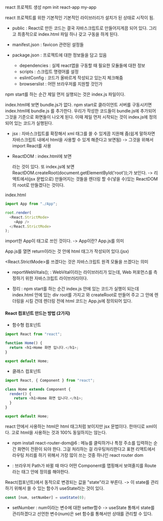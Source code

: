 react 프로젝트 생성
npm init react-app my-app

react 프로젝트를 위한
기본적인 기본적인 라이브러리가 설치가 된
상태로 시작이 됨.

- public
  : React로 만든 코드는 결국 자바스크립트로
  만들어지게끔 되어 있다.
  그리고 최종적으로 index.html 파일 하나 갖고 구동을 하게 된다.

- manifest.json
  : favicon 관련된 설정들

- package.json
  : 프로젝트에 대한 정보들을 담고 있음
  - dependencies
    : 실제 react앱을 구동할 때 필요한 모듈들에 대한 정보
  - scripts
    : 스크립트 명령어를 설정
  - eslintConfig
    : 코드가 올바르게 작성되고 있는지 체크해줌
  - browserslist
    : 어떤 브라우저를 지원할 것인가

npm start를 하는 순간 제일 먼저 실행되는 것은 index.js 파일이다.

index.html에 보면 bundle.js가 없다. npm start로 클라이언트 서버를 구동시키면 index.html에 bundle.js 를 추가한다. 우리가 작성한 코드들이 bundle.js에 추가되어 그것을 기준으로 화면들이 나오게 된다. 이때 제일 먼저 시작되는 것이 index.js에 정의되어 있는 코드가 실행된다.

- jsx
  : 자바스크립트를 확장해서 xml 태그를 쓸 수 있게끔 지원해 줌(쉽게 말하자면 자바스크립트 내에서 html을 사용할 수 있게 해준다고 보면됨)
  -> 그것을 위해서 import React를 사용

- ReactDOM
  : index.html에 보면 <div id="root"></div>
  라는 것이 있다.
  또 index.js에 보면 ReactDOM.createRoot(document.getElementById('root'));가 보인다.
  -> 리액트에서(jsx 문법으로) 만들어지는 것들을 렌더링 할 수(넣을 수)있는 ReactDOM의 root로 만들겠다는 것이다.

index.html

```javascript
import App from "./App";

root.render(
  <React.StrictMode>
    <App />
  </React.StrictMode>
);
```

import한 App이 <App /> 태그로 쓰인 것이다.
-> App이란? App.js를 의미

App.js를 열면 return이라는 것 안에 html 태그가 작성되어 있다.(jsx)

<React.StrictMode>를 쓰겠다는 것은 자바스크립트 원격 모듈을 쓰겠다는 의미

- reportWebVitals();
  : WebVital이라는 라이브러리가 있는데, Web 퍼포먼스를 측정하기 위한 자바스크립트 라이브러리이다.

- 정리
  : npm start를 하는 순간 index.js 안에 있는 코드가 실행이 되는데 index.html 안에 있는 div root를 가지고 와 createRoot로 만들어 주고 그 안에 렌더링을 시킬 건데 렌더링 전에 html 코드는 App.js에 정의되어 있다.

#### React 컴포넌트 만드는 방법 (2가지)

- 함수형 컴포넌트

```javascript
import React from "react";

function Home() {
  return <h1>Home 화면 입니다.</h1>;
}

export default Home;
```

- 클래스 컴포넌트

```javascript
import React, { Component } from "react";

class Home extends Component {
  render() {
    return <h1>Home 화면 입니다.</h1>;
  }
}

export default Home;
```

react 안에서 사용하는 html은 html 태그처럼 보이지만 jsx 문법이다. 한마디로 xml이다. 고로 html을 사용하는 것과 100% 동일하지는 않는다.

- npm install react-router-dom@6
  : 메뉴를 클릭하거나 특정 주소를 입력하는 순간 화면이 전환이 되야 한다. 그걸 처리하는 걸 라우팅처리한다고 표현 리액트에서 라우팅 처리를 하기 위해서 가장 많이 쓰는 것중 하나인 react router dom

- <Routes>
  : 브라우저 Path가 바뀔 때 마다 어떤 Component를 맵핑해서 보여줄지를 Route라는 태그 안에 정의를 해야한다.

React(컴포넌트)에서 동적으로 변경되는 값을 "state"라고 부른다.
-> 이 state를 관리하기 위해서 쓸 수 있는 함수가 useState라는 것이 있다.

```javascript
const [num, setNumber] = useState(0);
```

- setNumber
  : num이라는 변수에 대한 setter함수
  -> useState 통해서 state를 관리하겠다고 선언한 변수(num)은 set 함수를 통해서만 상태를 관리할 수 있다.
